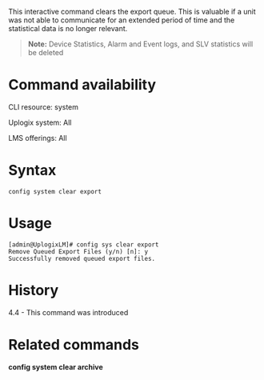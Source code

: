 <!-- 5.4 -->

This interactive command clears the export queue. This is valuable if a unit was not able to communicate for an extended period of time and the statistical data is no longer relevant. 

> **Note:** Device Statistics, Alarm and Event logs, and SLV statistics will be deleted

# Command availability 

CLI resource: system

Uplogix system: All

LMS offerings: All

# Syntax 

```
config system clear export
```

# Usage 

```
[admin@UplogixLM]# config sys clear export
Remove Queued Export Files (y/n) [n]: y
Successfully removed queued export files.
```

# History 

4.4 - This command was introduced

# Related commands 

**config system clear archive**
